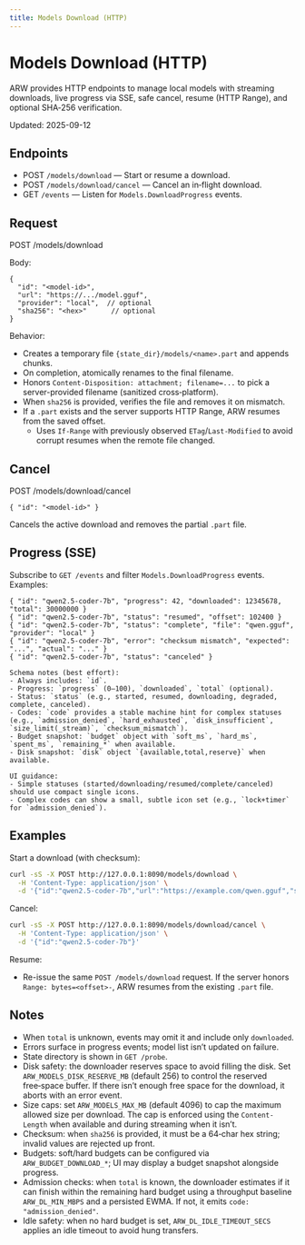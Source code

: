 ```yaml
---
title: Models Download (HTTP)
---
```


# Models Download (HTTP)

ARW provides HTTP endpoints to manage local models with streaming downloads, live progress via SSE, safe cancel, resume (HTTP Range), and optional SHA‑256 verification.

Updated: 2025-09-12

## Endpoints

- POST `/models/download` — Start or resume a download.
- POST `/models/download/cancel` — Cancel an in‑flight download.
- GET  `/events` — Listen for `Models.DownloadProgress` events.

## Request

POST /models/download

Body:

```
{
  "id": "<model-id>",
  "url": "https://.../model.gguf",
  "provider": "local",  // optional
  "sha256": "<hex>"      // optional
}
```

Behavior:
- Creates a temporary file `{state_dir}/models/<name>.part` and appends chunks.
- On completion, atomically renames to the final filename.
- Honors `Content-Disposition: attachment; filename=...` to pick a server-provided filename (sanitized cross‑platform).
- When `sha256` is provided, verifies the file and removes it on mismatch.
- If a `.part` exists and the server supports HTTP Range, ARW resumes from the saved offset.
  - Uses `If-Range` with previously observed `ETag`/`Last-Modified` to avoid corrupt resumes when the remote file changed.

## Cancel

POST /models/download/cancel

```
{ "id": "<model-id>" }
```

Cancels the active download and removes the partial `.part` file.

## Progress (SSE)

Subscribe to `GET /events` and filter `Models.DownloadProgress` events. Examples:

```
{ "id": "qwen2.5-coder-7b", "progress": 42, "downloaded": 12345678, "total": 30000000 }
{ "id": "qwen2.5-coder-7b", "status": "resumed", "offset": 102400 }
{ "id": "qwen2.5-coder-7b", "status": "complete", "file": "qwen.gguf", "provider": "local" }
{ "id": "qwen2.5-coder-7b", "error": "checksum mismatch", "expected": "...", "actual": "..." }
{ "id": "qwen2.5-coder-7b", "status": "canceled" }

Schema notes (best effort):
- Always includes: `id`.
- Progress: `progress` (0–100), `downloaded`, `total` (optional).
- Status: `status` (e.g., started, resumed, downloading, degraded, complete, canceled).
- Codes: `code` provides a stable machine hint for complex statuses (e.g., `admission_denied`, `hard_exhausted`, `disk_insufficient`, `size_limit(_stream)`, `checksum_mismatch`).
- Budget snapshot: `budget` object with `soft_ms`, `hard_ms`, `spent_ms`, `remaining_*` when available.
- Disk snapshot: `disk` object `{available,total,reserve}` when available.

UI guidance:
- Simple statuses (started/downloading/resumed/complete/canceled) should use compact single icons.
- Complex codes can show a small, subtle icon set (e.g., `lock+timer` for `admission_denied`).
```

## Examples

Start a download (with checksum):

```bash
curl -sS -X POST http://127.0.0.1:8090/models/download \
  -H 'Content-Type: application/json' \
  -d '{"id":"qwen2.5-coder-7b","url":"https://example.com/qwen.gguf","sha256":"<hex>"}'
```

Cancel:

```bash
curl -sS -X POST http://127.0.0.1:8090/models/download/cancel \
  -H 'Content-Type: application/json' \
  -d '{"id":"qwen2.5-coder-7b"}'
```

Resume:
- Re-issue the same `POST /models/download` request. If the server honors `Range: bytes=<offset>-`, ARW resumes from the existing `.part` file.

## Notes
- When `total` is unknown, events may omit it and include only `downloaded`.
- Errors surface in progress events; model list isn’t updated on failure.
- State directory is shown in `GET /probe`.
- Disk safety: the downloader reserves space to avoid filling the disk. Set `ARW_MODELS_DISK_RESERVE_MB` (default 256) to control the reserved free‑space buffer. If there isn’t enough free space for the download, it aborts with an error event.
- Size caps: set `ARW_MODELS_MAX_MB` (default 4096) to cap the maximum allowed size per download. The cap is enforced using the `Content-Length` when available and during streaming when it isn’t.
- Checksum: when `sha256` is provided, it must be a 64‑char hex string; invalid values are rejected up front.
- Budgets: soft/hard budgets can be configured via `ARW_BUDGET_DOWNLOAD_*`; UI may display a budget snapshot alongside progress.
- Admission checks: when `total` is known, the downloader estimates if it can finish within the remaining hard budget using a throughput baseline `ARW_DL_MIN_MBPS` and a persisted EWMA. If not, it emits `code: "admission_denied"`.
- Idle safety: when no hard budget is set, `ARW_DL_IDLE_TIMEOUT_SECS` applies an idle timeout to avoid hung transfers.
